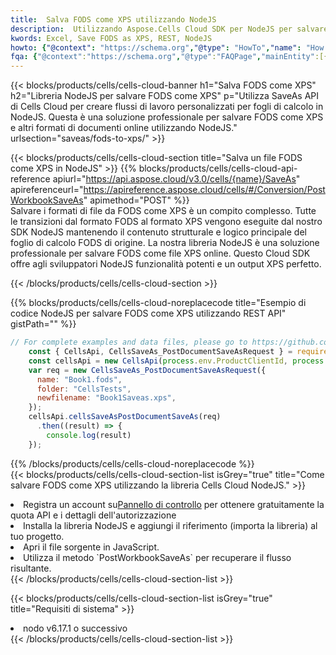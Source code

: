 ```yaml
---
title:  Salva FODS come XPS utilizzando NodeJS
description:  Utilizzando Aspose.Cells Cloud SDK per NodeJS per salvare il file in formato FODS come file in formato XPS.
kwords: Excel, Save FODS as XPS, REST, NodeJS
howto: {"@context": "https://schema.org","@type": "HowTo","name": "How to save FODS as XPS using the Cells Cloud NodeJS library.","description": "How to save FODS as XPS using the Cells Cloud NodeJS library.","image": {"@type": "ImageObject"},"url": "/nodejs/saveas/fods-to-xps/","step": [{ "@type": "HowToStep","name": "How to save FODS as XPS using the Cells Cloud NodeJS library. step 1", "image": {"@type": "ImageObject",},"url": "/nodejs/saveas/fods-to-xps/","text": "Register an account at <a href='https://dashboard.aspose.cloud/'>Dashboard</a> to get free API quota & authorization details",},{ "@type": "HowToStep","name": "How to save FODS as XPS using the Cells Cloud NodeJS library. step 1", "image": {"@type": "ImageObject",},"url": "/nodejs/saveas/fods-to-xps/","text": "Install NodeJS library and add the reference (import the library) to your project.",},{ "@type": "HowToStep","name": "How to save FODS as XPS using the Cells Cloud NodeJS library. step 1", "image": {"@type": "ImageObject",},"url": "/nodejs/saveas/fods-to-xps/","text": "Open the source file in JavaScript.",},{ "@type": "HowToStep","name": "How to save FODS as XPS using the Cells Cloud NodeJS library. step 1", "image": {"@type": "ImageObject",},"url": "/nodejs/saveas/fods-to-xps/","text": "Use the `PostWorkbookSaveAs` method to retrieve the resulting stream.",}, ],"supply": {"@type": "HowToSupply","name": "document"},"tool": [{"@type": "HowToTool","name": "Visual Studio, Visual Studio Code, WebStorm"},{"@type": "HowToTool","name": "Aspose Cells"}],"totalTime": "PT6M"}
fqa: {"@context":"https://schema.org","@type":"FAQPage","mainEntity":[{"@type":"Question","name":"Why save file as other formats file in C# using REST API?","acceptedAnswer":{"@type":"Answer","text":"Documents are encoded in many ways, and some files may be incompatible with the software you use. To open and read such files, just save them as appropriate file formats.<br/><ol><li>Install .NET SDK and add the reference (import the library) to your project.</li><li>Open the source file in C# using REST API.</li><li>Call the PostWorkbookSaveAsRequest() method, passing an output filename with required extension.</li><li>Get the result of save as a separate file.</li></ol>"}},{"@type":"Question","name":"What file formats can I save as with your C# library?","acceptedAnswer":{"@type":"Answer","text":"We support a variety of file formats for conversion using .NET library, including XLSX, Excel, xls , PDF, CSV, HTML, Markdown, XML, PNG, JPG, TIFF, Json, TXT and many more."}},{"@type":"Question","name":"What is the maximum allowed file size for conversion using this .NET library?","acceptedAnswer":{"@type":"Answer","text":"There are no file size limits for format conversions using .NET library."}}]}
---
```

{{< blocks/products/cells/cells-cloud-banner h1="Salva FODS come XPS" h2="Libreria NodeJS per salvare FODS come XPS" p="Utilizza SaveAs API di Cells Cloud per creare flussi di lavoro personalizzati per fogli di calcolo in NodeJS. Questa è una soluzione professionale per salvare FODS come XPS e altri formati di documenti online utilizzando NodeJS." urlsection="saveas/fods-to-xps/" >}}

{{< blocks/products/cells/cells-cloud-section title="Salva un file FODS come XPS in NodeJS" >}}
{{% blocks/products/cells/cells-cloud-api-reference apiurl="https://api.aspose.cloud/v3.0/cells/{name}/SaveAs" apireferenceurl="https://apireference.aspose.cloud/cells/#/Conversion/PostWorkbookSaveAs" apimethod="POST" %}}
<br/>
Salvare i formati di file da FODS come XPS è un compito complesso. Tutte le transizioni dal formato FODS al formato XPS vengono eseguite dal nostro SDK NodeJS mantenendo il contenuto strutturale e logico principale del foglio di calcolo FODS di origine. La nostra libreria NodeJS è una soluzione professionale per salvare FODS come file XPS online. Questo Cloud SDK offre agli sviluppatori NodeJS funzionalità potenti e un output XPS perfetto.

{{< /blocks/products/cells/cells-cloud-section >}}

{{% blocks/products/cells/cells-cloud-noreplacecode title="Esempio di codice NodeJS per salvare FODS come XPS utilizzando REST API" gistPath="" %}}
  
```js
// For complete examples and data files, please go to https://github.com/aspose-cells-cloud/aspose-cells-cloud-node/
    const { CellsApi, CellsSaveAs_PostDocumentSaveAsRequest } = require("asposecellscloud");
    const cellsApi = new CellsApi(process.env.ProductClientId, process.env.ProductClientSecret);
    var req = new CellsSaveAs_PostDocumentSaveAsRequest({
      name: "Book1.fods",
      folder: "CellsTests",
      newfilename: "Book1Saveas.xps",
    });
    cellsApi.cellsSaveAsPostDocumentSaveAs(req)
      .then((result) => {
        console.log(result)
    });
```
  
{{% /blocks/products/cells/cells-cloud-noreplacecode %}}
<br/>
{{< blocks/products/cells/cells-cloud-section-list isGrey="true" title="Come salvare FODS come XPS utilizzando la libreria Cells Cloud NodeJS." >}}
<li> Registra un account su<a href="https://dashboard.aspose.cloud/">Pannello di controllo</a> per ottenere gratuitamente la quota API e i dettagli dell'autorizzazione</li>
<li>Installa la libreria NodeJS e aggiungi il riferimento (importa la libreria) al tuo progetto.</li>
<li>Apri il file sorgente in JavaScript.</li>
<li>Utilizza il metodo `PostWorkbookSaveAs` per recuperare il flusso risultante.</li>
{{< /blocks/products/cells/cells-cloud-section-list >}}

{{< blocks/products/cells/cells-cloud-section-list isGrey="true" title="Requisiti di sistema" >}}
<li>nodo v6.17.1 o successivo</li>
{{< /blocks/products/cells/cells-cloud-section-list >}}
